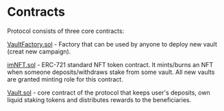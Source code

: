 # Contracts

Protocol consists of three core contracts:

[VaultFactory.sol](contract.VaultFactory.md) - Factory that can be used by anyone to deploy new vault (creat new campaign).

[imNFT.sol](contract.StakeForImpactNFT.md) - ERC-721 standard NFT token contract. It mints/burns an NFT when someone deposits/withdraws stake from some vault. All new vaults are granted minting role for this contract.

[Vault.sol](contract.Vault.md) - core contract of the protocol that keeps user's deposits, own liquid staking tokens and distributes rewards to the beneficiaries.
